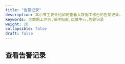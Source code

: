 ```yaml
---
title: "告警记录"
description: 本小节主要介绍如何查看大数据工作台的告警记录。 
keywords: 大数据工作台,操作指南,运维中心,告警记录
weight: 20
collapsible: false
draft: false
---
```


## 查看告警记录